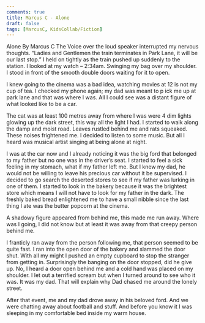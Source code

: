 ```yaml
---
comments: true
title: Marcus C - Alone
draft: false
tags: [MarcusC, KidsCollab/Fiction]
---
```

 
Alone
By Marcus C
The Voice over the loud speaker interrupted my nervous thoughts. “Ladies and Gentlemen the train terminates in Park Lane, it will be our last stop.” I held on tightly as the train pushed up suddenly to the station. I looked at my watch – 2:34am. Swinging my bag over my shoulder. I stood in front of the smooth double doors waiting for it to open.

I knew going to the cinema was a bad idea, watching movies at 12 is not my cup of tea. I checked my phone again; my dad was meant to p ick me up at park lane and that was where I was. All I could see was a distant figure of what looked like to be a car.

The cat was at least 100 metres away from where I was were 4 dim lights glowing up the dark street, this way all the light I had. I started to walk along the damp and moist road. Leaves rustled behind me and rats squeaked. These noises frightened me. I decided to listen to some music. But all I heard was musical artist singing at being alone at night.

I was at the car now and I already noticing it was the big ford that belonged to my father but no one was in the driver’s seat. I started to feel a sick feeling in my stomach, what if my father left me. But I knew my dad, he would not be willing to leave his precious car without it be supervised. I decided to go search the deserted stores to see if my father was lurking in one of them. I started to look in the bakery because it was the brightest store which means I will not have to look for my father in the dark. The freshly baked bread enlightened me to have a small nibble since the last thing I ate was the butter popcorn at the cinema.

A shadowy figure appeared from behind me, this made me run away. Where was I going, I did not know but at least it was away from that creepy person behind me.

I franticly ran away from the person following me, that person seemed to be quite fast. I ran into the open door of the bakery and slammed the door shut. With all my might I pushed an empty cupboard to stop the stranger from getting in. Surprisingly the banging on the door stopped, did he give up. No, I heard a door open behind me and a cold hand was placed on my shoulder. I let out a terrified scream but when I turned around to see who it was. It was my dad. That will explain why Dad chased me around the lonely street.

After that event, me and my dad drove away in his beloved ford. And we were chatting away about football and stuff. And before you know it I was sleeping in my comfortable bed inside my warm house.
